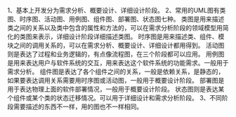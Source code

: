1、基本上开发分为需求分析、概要设计、详细设计阶段。
2、常用的UML图有类图、时序图、活动图、用例图、组件图、部署图、状态图七种。
     类图是用来描述类之间的关系以及类中包含的属性和方法的，可以在需求分析阶段的领域模型用简化的类图来表示，详细设计阶段详细描述类图。
     时序图是用来描述类、组件、模块之间的调用关系的，可以在需求分析、概要设计、详细设计都用得到。
     活动图则是表达了过程和业务逻辑的，有点像流程图，在三个阶段都可以应用。
     用例图是用来表达用户与软件系统的交互，用来表达这个软件系统的功能需求。一般用于需求分析。
     组件图是表达了各个组件之间的关系，一般是依赖关系，是静态的，如果要表达调用关系需要用时序图或活动图，一般用于概要设计阶段。
     部署图是用于表达物理上面的软件部署情况，一般用于概要设计阶段。
     状态图则是表达某个组件或某个类的状态迁移情况。可以用于详细设计和需求分析阶段。
3、不同阶段需要描述的东西不一样，用的图也不一样相同。